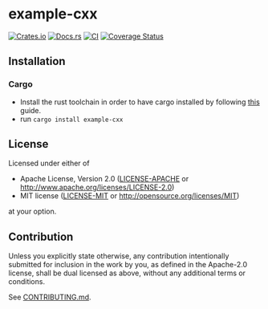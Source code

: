 # example-cxx

[![Crates.io](https://img.shields.io/crates/v/example-cxx.svg)](https://crates.io/crates/example-cxx)
[![Docs.rs](https://docs.rs/example-cxx/badge.svg)](https://docs.rs/example-cxx)
[![CI](https://github.com/x-pt/example-cxx/workflows/CI/badge.svg)](https://github.com/x-pt/example-cxx/actions)
[![Coverage Status](https://coveralls.io/repos/github/x-pt/example-cxx/badge.svg?branch=main)](https://coveralls.io/github/x-pt/example-cxx?branch=main)

## Installation

### Cargo

* Install the rust toolchain in order to have cargo installed by following
  [this](https://www.rust-lang.org/tools/install) guide.
* run `cargo install example-cxx`

## License

Licensed under either of

 * Apache License, Version 2.0
   ([LICENSE-APACHE](LICENSE-APACHE) or http://www.apache.org/licenses/LICENSE-2.0)
 * MIT license
   ([LICENSE-MIT](LICENSE-MIT) or http://opensource.org/licenses/MIT)

at your option.

## Contribution

Unless you explicitly state otherwise, any contribution intentionally submitted
for inclusion in the work by you, as defined in the Apache-2.0 license, shall be
dual licensed as above, without any additional terms or conditions.

See [CONTRIBUTING.md](CONTRIBUTING.md).
